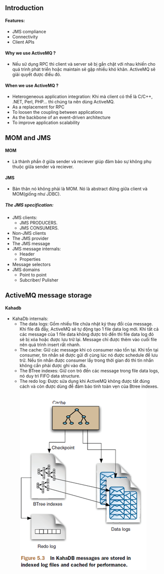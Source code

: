 ## Introduction
#### Features:
- JMS compliance
- Connectivity
- Client APIs
#### Why we use ActiveMQ ?
- Nếu sử dụng RPC thì client và server sẽ bị gắn chặt với nhau khiến cho quá trình phát triển hoặc maintain sẽ gặp nhiều khó khăn. ActiveMQ sẽ giải quyết được điều đó.
#### When we use ActiveMQ ?
- Heterogeneous application integration: Khi mà client có thể là C/C++, .NET, Perl, PHP... thì chúng ta nên dùng ActiveMQ.
- As a replacement for RPC
- To loosen the coupling between applications
- As the backbone of an event-driven architecture
- To improve application scalability
## MOM and JMS
#### MOM
- Là thành phần ở giữa sender và reciever giúp đảm bảo sự không phụ thuộc giữa sender và reciever.
#### JMS
- Bản thân nó không phải là MOM. Nó là abstract đứng giữa client và MOM(giống như JDBC).
##### The JMS specification:
  - JMS clients: 
    + JMS PRODUCERS.
    + JMS CONSUMERS.
  - Non-JMS clients
  - The JMS provider
  - The JMS message
  - JMS message internals:
    + Header
    + Properties
  - Message selectors
  - JMS domains
    + Point to point
    + Subcriber/ Pulisher
## ActiveMQ message storage
#### Kahadb
  - KahaDb internals:
    + The data logs: Gồm nhiều file chứa nhật ký thay đổi của message. Khi file đã đẩy, ActiveMQ sẽ tự động tạo 1 file data log mới. Khi tất cả các message của 1 file data không được trỏ đến thì file data log đó sẽ bị xóa hoặc được lưu trữ lại. Message chỉ được thêm vào cuối file nên quá trình insert rất nhanh.
    + The cache: Giữ các message khi có consumer nào tồn tại. Khi tồn tại consumer, tin nhắn sẽ được gửi đi cùng lúc nó được schedule để lưu trữ. Nếu tin nhắn được consumer lấy trong thời gian đó thì tin nhắn không cần phải được ghi vào đĩa.
    + The BTree indexes: Giữ con trỏ đến các message trong file data logs, nó duy trì FIFO data structure.
    + The redo log: Được sửa dụng khi ActiveMQ không được tắt đúng cách và còn được dùng để đảm bảo tính toàn vẹn của Btree indexes.
  ![](https://github.com/dungtechno92/ActiveMQ/blob/master/5.3.PNG)
